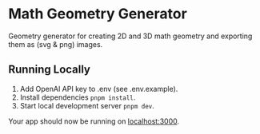 # Math Geometry Generator
Geometry generator for creating 2D and 3D math geometry and exporting them as (svg & png) images.

## Running Locally
1. Add OpenAI API key to .env (see .env.example).
2. Install dependencies `pnpm install`.
3. Start local development server `pnpm dev`.

Your app should now be running on [localhost:3000](http://localhost:3000/).
